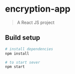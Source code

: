 # encryption-app

> A React JS project

## Build setup

```bash
# install dependencies
npm install

# to start sever
npm start
```
